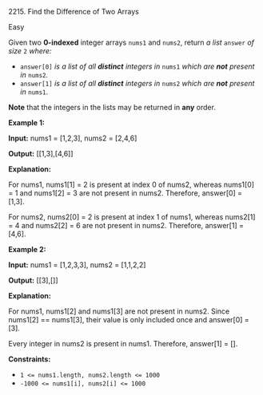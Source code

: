 2215\. Find the Difference of Two Arrays

Easy

Given two **0-indexed** integer arrays `nums1` and `nums2`, return _a list_ `answer` _of size_ `2` _where:_

*   `answer[0]` _is a list of all **distinct** integers in_ `nums1` _which are **not** present in_ `nums2`_._
*   `answer[1]` _is a list of all **distinct** integers in_ `nums2` _which are **not** present in_ `nums1`.

**Note** that the integers in the lists may be returned in **any** order.

**Example 1:**

**Input:** nums1 = [1,2,3], nums2 = [2,4,6]

**Output:** [[1,3],[4,6]]

**Explanation:**

For nums1, nums1[1] = 2 is present at index 0 of nums2, whereas nums1[0] = 1 and nums1[2] = 3 are not present in nums2. Therefore, answer[0] = [1,3].

For nums2, nums2[0] = 2 is present at index 1 of nums1, whereas nums2[1] = 4 and nums2[2] = 6 are not present in nums2. Therefore, answer[1] = [4,6].

**Example 2:**

**Input:** nums1 = [1,2,3,3], nums2 = [1,1,2,2]

**Output:** [[3],[]]

**Explanation:**

For nums1, nums1[2] and nums1[3] are not present in nums2. Since nums1[2] == nums1[3], their value is only included once and answer[0] = [3].

Every integer in nums2 is present in nums1. Therefore, answer[1] = []. 

**Constraints:**

*   `1 <= nums1.length, nums2.length <= 1000`
*   `-1000 <= nums1[i], nums2[i] <= 1000`